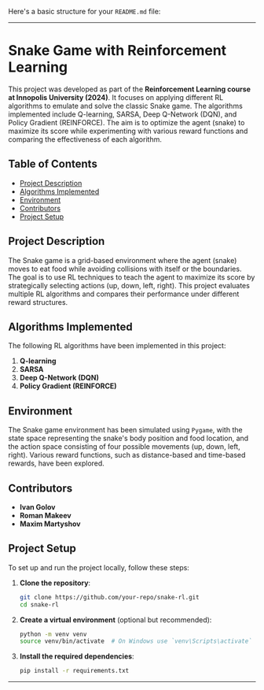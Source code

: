 Here's a basic structure for your `README.md` file:

---

# Snake Game with Reinforcement Learning

This project was developed as part of the **Reinforcement Learning course at Innopolis University (2024)**. It focuses on applying different RL algorithms to emulate and solve the classic Snake game. The algorithms implemented include Q-learning, SARSA, Deep Q-Network (DQN), and Policy Gradient (REINFORCE). The aim is to optimize the agent (snake) to maximize its score while experimenting with various reward functions and comparing the effectiveness of each algorithm.

## Table of Contents
- [Project Description](#project-description)
- [Algorithms Implemented](#algorithms-implemented)
- [Environment](#environment)
- [Contributors](#contributors)
- [Project Setup](#project-setup)

## Project Description
The Snake game is a grid-based environment where the agent (snake) moves to eat food while avoiding collisions with itself or the boundaries. The goal is to use RL techniques to teach the agent to maximize its score by strategically selecting actions (up, down, left, right). This project evaluates multiple RL algorithms and compares their performance under different reward structures.

## Algorithms Implemented
The following RL algorithms have been implemented in this project:
1. **Q-learning**
2. **SARSA**
3. **Deep Q-Network (DQN)**
4. **Policy Gradient (REINFORCE)**

## Environment
The Snake game environment has been simulated using `Pygame`, with the state space representing the snake's body position and food location, and the action space consisting of four possible movements (up, down, left, right). Various reward functions, such as distance-based and time-based rewards, have been explored.

## Contributors
- **Ivan Golov**  
- **Roman Makeev**  
- **Maxim Martyshov**

## Project Setup
To set up and run the project locally, follow these steps:

1. **Clone the repository**:
   ```bash
   git clone https://github.com/your-repo/snake-rl.git
   cd snake-rl
   ```

2. **Create a virtual environment** (optional but recommended):
   ```bash
   python -m venv venv
   source venv/bin/activate  # On Windows use `venv\Scripts\activate`
   ```

3. **Install the required dependencies**:
   ```bash
   pip install -r requirements.txt
   ```
---

